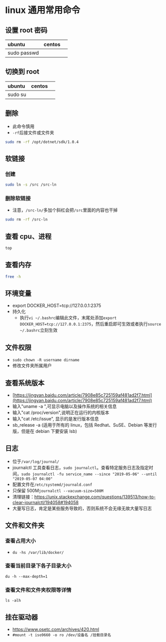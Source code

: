 # linux 通用常用命令

## 设置 root 密码

| ubuntu      | centos |     |
| :---------- | :----- | :-- |
| sudo passwd |        |     |

## 切换到 root

| ubuntu  | centos |     |
| :------ | :----- | :-- |
| sudo su |        |     |

## 删除

- 此命令慎用
- `-rf`后接文件或文件夹

```bash
sudo rm -rf /opt/dotnet/sdk/1.0.4
```

## 软链接

### 创建

```bash
sudo ln -s /src /src-ln
```

### 删除软链接

- 注意，`/src-ln/`多加个斜杠会把`/src`里面的内容也干掉

```bash
sudo rm -rf /src-ln
```

## 查看 cpu、进程

```bash
top
```

## 查看内存

```bash
free -h
```

## 环境变量

- export DOCKER_HOST=tcp://127.0.0.1:2375
- 持久化
  - 执行`vi ~/.bashrc`编辑此文件，末尾处添加`export DOCKER_HOST=tcp://127.0.0.1:2375`，然后重启即可生效或者执行`source ~/.bashrc`立刻生效

## 文件权限

- `sudo chown -R username dirname`
- 修改文件夹所属用户

## 查看系统版本

- [https://jingyan.baidu.com/article/7908e85c725159af481ad2f7.html](https://jingyan.baidu.com/article/7908e85c725159af481ad2f7.html)
- 输入"uname -a ",可显示电脑以及操作系统的相关信息
- 输入"cat /proc/version",说明正在运行的内核版本
- 输入"cat /etc/issue", 显示的是发行版本信息
- sb_release -a (适用于所有的 linux，包括 Redhat、SuSE、Debian 等发行版，但是在 debian 下要安装 lsb)

## 日志

- 位于`/var/log/journal/`
- journalctl 工具查看日志，`sudo journalctl`。查看特定服务日志及指定时间，`sudo journalctl -fu service_name --since "2019-05-06" --until "2019-05-07 04:00"`
- 配置文件在`/etc/systemd/journald.conf`
- 只保留 500M`journalctl --vacuum-size=500M`
- 清理链接：https://unix.stackexchange.com/questions/139513/how-to-clear-journalctl/194058#194058
- 大量写日志，肯定是某些服务导致的，否则系统不会无缘无故大量写日志

## 文件和文件夹

### 查看占用大小

- `du -hs /var/lib/docker/`

### 查看当前目录下各子目录大小

`du -h --max-depth=1`

### 查看文件和文件夹权限等详情

`ls -alh`

## 挂在驱动器

- https://www.osetc.com/archives/420.html
- `#mount -t iso9660 -o ro /dev/设备名 /挂载目录名`

